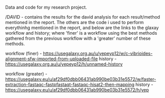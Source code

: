 Data and code for my research project.

/DAVID - contains the results for the david analysis for each result/method mentioned in the report. 
The others are the code i used to perform everythinhg mentioned in the report, and below are the links to the glaxay workflow and history; where 'finer' is a workflow using the best methods gathered from the previous workflow with a 'greater' number of these methods. 

workflow (finer) - https://usegalaxy.org.au/u/yepeyp12/w/c-vibrioides-alignment-sfw-imported-from-uploaded-file
history - https://usegalaxy.org.au/u/yepeyp12/h/unnamed-history

workflow (greater) - https://usegalaxy.eu/u/af29df0dbb06431ab990be03b31e5572/w/faster-extraction-fastaqc-fastpfastaqt-fastaqc-hisat2-then-mapping
history - https://usegalaxy.eu/u/af29df0dbb06431ab990be03b31e5572/h/yep
